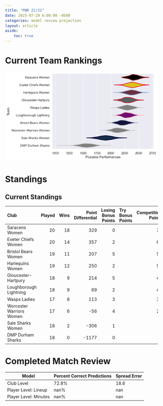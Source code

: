 ```yaml
---  
title: "PWR 21/22"  
date: 2025-07-29 6:00:00 -0500  
categories: model review projection  
layout: article  
aside:  
    toc: true  
---
```

# Current Team Rankings


![Club Rankings](plots/rankings_PWR_2122.png)
# Standings

## Current Standings


| Club                     |   Played |   Wins |   Point Differential |   Losing Bonus Points | Try Bonus Points   |   Competition Points |
|:-------------------------|---------:|-------:|---------------------:|----------------------:|:-------------------|---------------------:|
| Saracens Women           |       20 |     18 |                  329 |                     0 |                    |                   72 |
| Exeter Chiefs Women      |       20 |     14 |                  357 |                     2 |                    |                   60 |
| Bristol Bears Women      |       19 |     11 |                  207 |                     5 |                    |                   51 |
| Harlequins Women         |       19 |     12 |                  250 |                     2 |                    |                   50 |
| Gloucester-Hartpury      |       18 |      9 |                  214 |                     5 |                    |                   43 |
| Loughborough Lightning   |       18 |      9 |                   69 |                     2 |                    |                   42 |
| Wasps Ladies             |       17 |      8 |                  113 |                     3 |                    |                   37 |
| Worcester Warriors Women |       17 |      6 |                  -56 |                     4 |                    |                   28 |
| Sale Sharks Women        |       18 |      2 |                 -306 |                     1 |                    |                    9 |
| DMP Durham Sharks        |       18 |      0 |                -1177 |                     0 |                    |                    0 |



# Completed Match Review


| Model | Percent Correct Predictions | Spread Error |
| ------ | ------ | ------ |
| Club Level | 72.8% | 18.6 |
| Player Level: Lineup | nan% | nan |
| Player Level: Minutes | nan% | nan |

